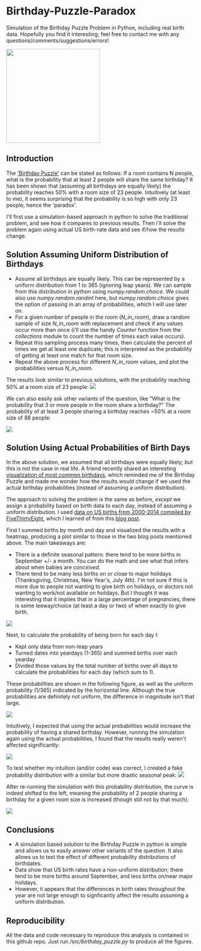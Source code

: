 # Birthday-Puzzle-Paradox
Simulation of the Birthday Puzzle Problem in Python, including real birth data. Hopefully you find it interesting; feel free to contact me with any questions/comments/suggestions/errors!

<img src="images/cake.jpg" width="250" height="250" />

## Introduction
The ['Birthday Puzzle'](https://en.wikipedia.org/wiki/Birthday_problem) can be stated as follows: If a room contains N people, what is the probability that at least 2 people will share the same birthday? It has been shown that (assuming all birthdays are equally likely) the probability reaches 50% with a room size of 23 people. Intuitively (at least to me), it seems surprising that the probability is so high with only 23 people; hence the 'paradox'. 

I'll first use a simulation-based approach in python to solve the traditional problem, and see how it compares to previous results. Then i'll solve the problem again using actual US birth-rate data and see if/how the results change.


## Solution Assuming Uniform Distribution of Birthdays
- Assume all birthdays are equally likely. This can be represented by a uniform distribution from 1 to 365 (ignoring leap years). We can sample from this distribution in python using *numpy.random.choice*. We could also use *numpy.random.randint* here, but *numpy.random.choice* gives the option of passing in an array of probabilities, which I will use later on.
- For a given number of people in the room (*N_in_room*), draw a random sample of size *N_in_room* with replacement and check if any values occur more than once (i'll use the handy *Counter* function from the *collections* module to count the number of times each value occurs).
- Repeat this sampling process many times, then calculate the percent of times we get at least one duplicate; this is interpreted as the probability of getting at least one match for that room size.
- Repeat the above process for different *N_in_room* values, and plot the probabilities versus *N_in_room*.

The results look similar to previous solutions, with the probability reaching 50% at a room size of 23 people:
![](images/p_gte2_vs_N_uniform.png)

We can also easily ask other variants of the question, like "What is the probability that 3 or more people in the room share a birthday?" The probability of at least 3 people sharing a birthday reaches ~50% at a room size of 88 people:

![](images/p_gte2_gte3_vs_N_uniform.png)


## Solution Using Actual Probabilities of Birth Days

In the above solution, we assumed that all birthdays were equally likely; but this is not the case in real life. A friend recently shared an interesting [visualization of most common birthdays](http://www.vizwiz.com/2012/05/how-common-is-your-birthday-find-out.html), which reminded me of the Birthday Puzzle and made me wonder how the results would change if we used the actual birthday probabilities (instead of assuming a uniform distribution). 

The approach to solving the problem is the same as before, _except_ we assign a probability based on birth data to each day, instead of assuming a uniform distribution. I used [data on US births from 2000-2014 compiled by FiveThirtyEight](https://github.com/fivethirtyeight/data/tree/master/births), which I learned of from this [blog post](http://thedailyviz.com/2016/09/17/how-common-is-your-birthday-dailyviz/). 

First I summed births by month and day and visualized the results with a heatmap, producing a plot similar to those in the two blog posts mentioned above. The main takeaways are:
- There is a definite seasonal pattern: there tend to be more births in September +/- a month. You can do the math and see what that infers about when babies are _conceived_.
- There tend to be many less births on or close to major holidays (Thanksgiving, Christmas, New Year's, July 4th). I'm not sure if this is more due to people not wanting to give birth on holidays, or doctors not wanting to work/not available on holidays. But I thought it was interesting that it implies that in a large percentage of pregnancies, there is some leeway/choice (at least a day or two) of when exactly to give birth.

![](images/births_heatmap.png)


Next, to calculate the probability of being born for each day I:

- Kept only data from non-leap years
- Turned dates into yeardays (1-365) and summed births over each yearday
- Divided those values by the total number of births over all days to calculate the probabilities for each day (which sum to 1). 

These probabilities are shown in the following figure, as well as the uniform probability (1/365) indicated by the horizontal line. Although the true probabilities are definitely not uniform, the difference in magnitude isn't that large.

![](images/birth_prob_vs_yday.png)

Intuitively, I expected that using the actual probabilities would increase the probability of having a shared birthday. However, running the simulation again using the actual probabilities, I found that the results really weren't affected significantly: 

![](images/p_gte2_vs_N_uniform_actual.png)

To test whether my intuition (and/or code) was correct, I created a fake probability distribution with a similar but more drastic seasonal peak:
![](images/fake_birth_prob_vs_yday.png)

After re-running the simulation with this probability distribution, the curve is indeed shifted to the left, meaning the probability of 2 people sharing a birthday for a given room size is increased (though still not by that much):

![](images/p_gte2_vs_N_uniform_fakeprobs.png)


## Conclusions
- A simulation based solution to the Birthday Puzzle in python is simple and allows us to easily answer other variants of the question. It also allows us to test the effect of different probability distributions of birthdates.
- Data show that US birth rates have a non-uniform distribution; there tend to be more births around September, and less births on/near major holidays.
- However, it appears that the differences in birth rates throughout the year are not large enough to signficantly affect the results assuming a uniform distribution.

## Reproducibility

All the data and code necessary to reproduce this analysis is contained in this github repo. Just run */src/birthday_puzzle.py* to produce all the figures.